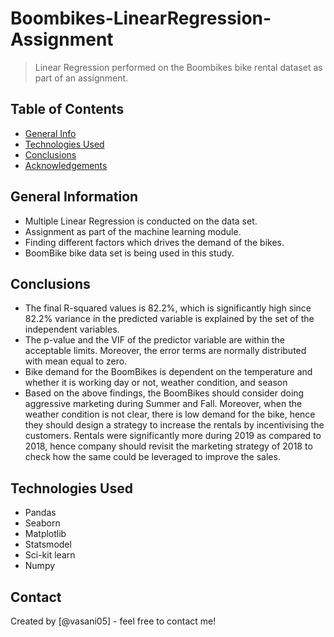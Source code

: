 # Boombikes-LinearRegression-Assignment
> Linear Regression performed on the Boombikes bike rental dataset as part of an assignment. 


## Table of Contents
* [General Info](#general-information)
* [Technologies Used](#technologies-used)
* [Conclusions](#conclusions)
* [Acknowledgements](#acknowledgements)

<!-- You can include any other section that is pertinent to your problem -->

## General Information
- Multiple Linear Regression is conducted on the data set. 
- Assignment as part of the machine learning module. 
- Finding different factors which drives the demand of the bikes. 
- BoomBike bike data set is being used in this study. 

<!-- You don't have to answer all the questions - just the ones relevant to your project. -->

## Conclusions
- The final R-squared values is 82.2%, which is significantly high since 82.2% variance in the predicted variable is explained by the set of the independent variables.
- The p-value and the VIF of the predictor variable are within the acceptable limits. Moreover, the error terms are normally distributed with mean equal to zero. 
- Bike demand for the BoomBikes is dependent on the temperature and whether it is working day or not, weather condition, and season 
- Based on the above findings, the BoomBikes should consider doing aggressive marketing during Summer and Fall. Moreover, when the weather condition is not clear, there is low demand for the bike, hence they should design a strategy to increase the rentals by incentivising the customers. Rentals were significantly more during 2019 as compared to 2018, hence company should revisit the marketing strategy of 2018 to check how the same could be leveraged to improve the sales.  

<!-- You don't have to answer all the questions - just the ones relevant to your project. -->


## Technologies Used
- Pandas
- Seaborn
- Matplotlib
- Statsmodel
- Sci-kit learn
- Numpy

<!-- As the libraries versions keep on changing, it is recommended to mention the version of library used in this project -->


## Contact
Created by [@vasani05] - feel free to contact me!


<!-- Optional -->
<!-- ## License -->
<!-- This project is open source and available under the [... License](). -->

<!-- You don't have to include all sections - just the one's relevant to your project -->